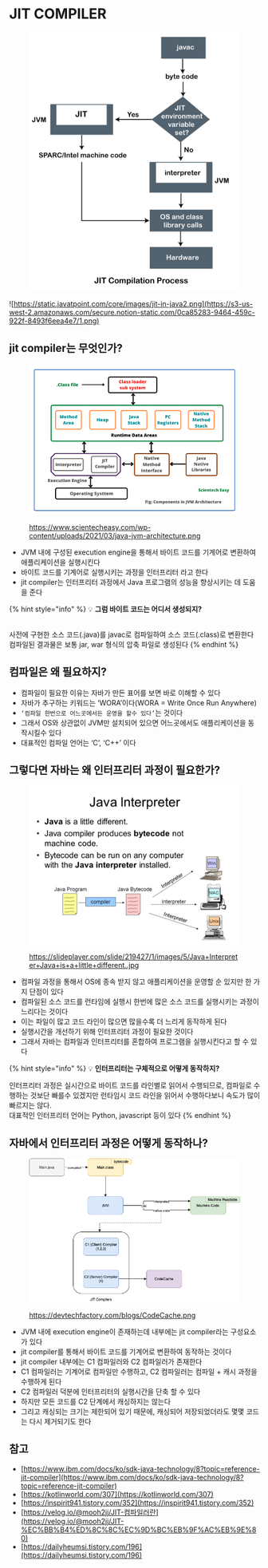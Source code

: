 # JIT COMPILER

<figure><img src="../../.gitbook/assets/1 (1) (1).png" alt=""><figcaption></figcaption></figure>

![https://static.javatpoint.com/core/images/jit-in-java2.png](https://s3-us-west-2.amazonaws.com/secure.notion-static.com/0ca85283-9464-459c-922f-8493f6eea4e7/1.png)





## jit compiler는 무엇인가?

<figure><img src="../../.gitbook/assets/2 (1) (1).png" alt=""><figcaption><p><a href="https://www.scientecheasy.com/wp-content/uploads/2021/03/java-jvm-architecture.png">https://www.scientecheasy.com/wp-content/uploads/2021/03/java-jvm-architecture.png</a></p></figcaption></figure>



* JVM 내에 구성된 execution engine을 통해서 바이트 코드를 기계어로 변환하여 애플리케이션을 실행시킨다
* 바이트 코드를 기계어로 실행시키는 과정을 인터프리터 라고 한다
* jit compiler는 인터프리터 과정에서 Java 프로그램의 성능을 향상시키는 데 도움을 준다



{% hint style="info" %}
💡 **그럼 바이트 코드는 어디서 생성되지?**

\
사전에 구현한 소스 코드(.java)를 javac로 컴파일하여 소스 코드(.class)로 변환한다 컴파일된 결과물은 보통 jar, war 형식의 압축 파일로 생성된다
{% endhint %}





## 컴파일은 왜 필요하지?



* 컴파일이 필요한 이유는 자바가 만든 표어를 보면 바로 이해할 수 있다
* 자바가 추구하는 키워드는 ‘WORA’이다(WORA = Write Once Run Anywhere)
* `‘컴파일 한번으로 어느곳에서든 운영을 할수 있다’`는 것이다
* 그래서 OS와 상관없이 JVM만 설치되어 있으면 어느곳에서도 애플리케이션을 동작시킬수 있다
* 대표적인 컴파일 언어는 ‘C’, ‘C++’ 이다





## 그렇다면 자바는 왜 인터프리터 과정이 필요한가?



<figure><img src="../../.gitbook/assets/3.jpg" alt=""><figcaption><p><a href="https://slideplayer.com/slide/219427/1/images/5/Java+Interpreter+Java+is+a+little+different..jpg">https://slideplayer.com/slide/219427/1/images/5/Java+Interpreter+Java+is+a+little+different..jpg</a></p></figcaption></figure>



* 컴파일 과정을 통해서 OS에 종속 받지 않고 애플리케이션을 운영할 순 있지만 한 가지 단점이 있다
* 컴파일된 소스 코드를 런타임에 실행시 한번에 많은 소스 코드를 실행시키는 과정이 느리다는 것이다
* 이는 파일이 많고 코드 라인이 많으면 많을수록 더 느리게 동작하게 된다
* 실행시간을 개선하기 위해 인터프리터 과정이 필요한 것이다
* 그래서 자바는 컴파일과 인터프리터를 혼합하여 프로그램을 실행시킨다고 할 수 있다



{% hint style="info" %}
💡 **인터프리터는 구체적으로 어떻게 동작하지?**

인터프리터 과정은 실시간으로 바이트 코드를 라인별로 읽어서 수행되므로, 컴파일로 수행하는 것보단 빠를수 있겠지만 런타임시 코드 라인을 읽어서 수행하다보니 속도가 많이 빠르지는 않다. \
대표적인 인터프리터 언어는 Python, javascript 등이 있다
{% endhint %}





## 자바에서 인터프리터 과정은 어떻게 동작하나?



<figure><img src="../../.gitbook/assets/4 (1) (1).png" alt=""><figcaption><p><a href="https://devtechfactory.com/blogs/CodeCache.png">https://devtechfactory.com/blogs/CodeCache.png</a></p></figcaption></figure>



* JVM 내에 execution engine이 존재하는데 내부에는 jit compiler라는 구성요소가 있다
* jit compiler를 통해서 바이트 코드를 기계어로 변환하여 동작하는 것이다
* jit compiler 내부에는 C1 컴파일러와 C2 컴파일러가 존재한다
* C1 컴파일러는 기계어로 컴파일만 수행하고, C2 컴파일러는 컴파일 + 캐시 과정을 수행하게 된다
* C2 컴파일러 덕분에 인터프리터의 실행시간을 단축 할 수 있다
* 하지만 모든 코드를 C2 단계에서 캐싱하지는 않는다
* 그리고 캐싱되는 크기는 제한되어 있기 때문에, 캐싱되어 저장되었더라도 몇몇 코드는 다시 제거되기도 한다





## 참고

* [https://www.ibm.com/docs/ko/sdk-java-technology/8?topic=reference-jit-compiler](https://www.ibm.com/docs/ko/sdk-java-technology/8?topic=reference-jit-compiler)
* [https://kotlinworld.com/307](https://kotlinworld.com/307)
* [https://inspirit941.tistory.com/352](https://inspirit941.tistory.com/352)
* [https://velog.io/@mooh2jj/JIT-컴파일러란](https://velog.io/@mooh2jj/JIT-%EC%BB%B4%ED%8C%8C%EC%9D%BC%EB%9F%AC%EB%9E%80)
* [https://dailyheumsi.tistory.com/196](https://dailyheumsi.tistory.com/196)

